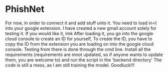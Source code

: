 # PhishNet
For now, in order to connect it and add stuff unto it. You need to load in=t into your google extension.
I have created a new gmail account solely for testing it. If you would like it, lmk
After loading it, you go into the google cloud console to create an ID for yourself,
To create the ID, you have to copy the ID from the extension you are loading on into the google cloud console. 
Testing from there is done through the cmd line. 
Install all the requirements (requirements are mnot updated, so if anyone wants to update them, you are welcome to)
and run the script in the 'backend directory'
The code is still a mess, as I am still training the model.
Goodluck!!!
